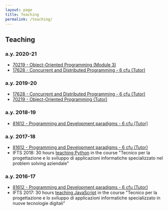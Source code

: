 ```yaml
---
layout: page
title: Teaching
permalink: /teaching/
---
```



<h2>Teaching</h2>

<h3>a.y. 2020-21</h3>

- [70219 - Object-Oriented Programming (Module 3)](http://www.unibo.it/en/teaching/course-unit-catalogue/course-unit/2020/378219)
- [17628 - Concurrent and Distributed Programming - 6 cfu (Tutor)](http://www.unibo.it/en/teaching/course-unit-catalogue/course-unit/2020/412598)

<h3>a.y. 2019-20</h3>

- [17628 - Concurrent and Distributed Programming - 6 cfu (Tutor)](http://www.unibo.it/en/teaching/course-unit-catalogue/course-unit/2019/412598)
- [70219 - Object-Oriented Programming (Tutor)](http://www.unibo.it/en/teaching/course-unit-catalogue/course-unit/2019/378219)

<h3>a.y. 2018-19</h3>

- [81612 - Programming and Development paradigms - 6 cfu (Tutor)](http://www.unibo.it/en/teaching/course-unit-catalogue/course-unit/2018/412597)

<h3>a.y. 2017-18</h3>

- [81612 - Programming and Development paradigms - 6 cfu (Tutor)](http://www.unibo.it/en/teaching/course-unit-catalogue/course-unit/2017/412597)
- IFTS 2018: 30 hours [teaching Python](https://apice-at-disi.github.io/ifts2018/) in the course "Tecnico per la progettazione e lo sviluppo di applicazioni informatiche specializzato nel problem solving aziendale"

<h3>a.y. 2016-17</h3>

- [81612 - Programming and Development paradigms - 6 cfu (Tutor)](http://www.unibo.it/en/teaching/course-unit-catalogue/course-unit/2016/412597)
- IFTS 2017: 30 hours [teaching JavaScript](https://github.com/metaphori/ifts-2017-intro-programming-with-JS/blob/master/notebook/JavascriptNotebook.md) in the course "Tecnico per la progettazione e lo sviluppo di applicazioni informatiche specializzato in nuove tecnologie digitali"
